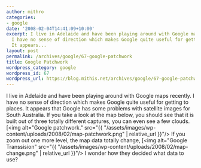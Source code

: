 ```yaml
---
author: mithro
categories:
- google
date: '2008-02-04T14:41:09+10:00'
excerpt: I live in Adelaide and have been playing around with Google maps recently.
  I have no sense of direction which makes Google quite useful for getting to places.
  It appears...
layout: post
permalink: /archives/google/67-google-patchwork
title: Google Patchwork
wordpress_category: google
wordpress_id: 67
wordpress_url: https://blog.mithis.net/archives/google/67-google-patchwork
---
```

I live in Adelaide and have been playing around with Google maps recently. I have no sense of direction which makes Google quite useful for getting to places. It appears that Google has some problems with satellite images for South Australia. If you take a look at the map below, you should see that it is built out of three totally different captures, you can even see a few clouds.
[<img alt="Google patchwork." src="{{ "/assets/images/wp-content/uploads/2008/02/map-patchwork.png" | relative_url }}"/>
If you zoom out one more level, the map data totally change,
[<img alt="Google Transsision" src="{{ "/assets/images/wp-content/uploads/2008/02/map-change.png" | relative_url }}"/>
I wonder how they decided what data to use?
